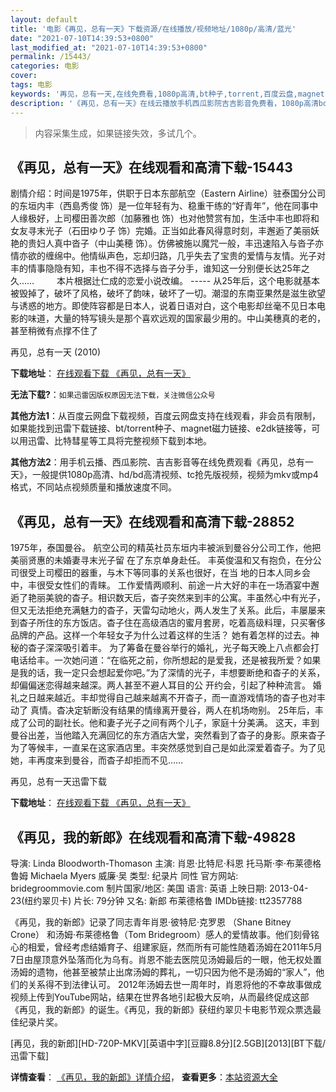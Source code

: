 ```yaml
---
layout: default
title: '电影《再见，总有一天》下载资源/在线播放/视频地址/1080p/高清/蓝光'
date: "2021-07-10T14:39:53+0800"
last_modified_at: "2021-07-10T14:39:53+0800"
permalink: /15443/
categories: 电影
cover:
tags: 电影
keywords: '再见，总有一天,在线免费看,1080p高清,bt种子,torrent,百度云盘,magnet,磁力链,迅雷下载资源'
description: '《再见，总有一天》在线云播放手机西瓜影院吉吉影音免费看，1080p高清bd/hd未删减完整版和tc抢先枪版，mkv/mp4格式，附带bt/torrent种子、magnet/磁力链、百度云盘、网盘资源迅雷下载链接'
---
```


>内容采集生成，如果链接失效，多试几个。


## 《再见，总有一天》在线观看和高清下载-15443

剧情介绍：时间是1975年，供职于日本东部航空（Eastern Airline）驻泰国分公司的东垣内丰（西島秀俊 饰）是一位年轻有为、稳重干练的“好青年”，他在同事中人缘极好，上司樱田善次郎（加藤雅也 饰）也对他赞赏有加，生活中丰也即将和女友寻末光子（石田ゆり子 饰）完婚。正当如此春风得意时刻，丰邂逅了美丽妖艳的贵妇人真中沓子（中山美穂 饰）。仿佛被施以魔咒一般，丰迅速陷入与沓子亦情亦欲的缠绵中。他情纵声色，忘却归路，几乎失去了宝贵的爱情与友情。光子对丰的情事隐隐有知，丰也不得不选择与沓子分手，谁知这一分别便长达25年之久……  　　本片根据辻仁成的恋爱小说改编。 ----- 从25年后，这个电影就基本被毁掉了，破坏了风格，破坏了韵味，破坏了一切。潮湿的东南亚果然是滋生欲望与诱惑的地方。即使阵容都是日本人，说着日语对白，这个电影却丝毫不见日本电影的味道，大量的特写镜头是那个喜欢远观的国家最少用的。中山美穗真的老的，甚至稍微有点撑不住了


再见，总有一天 (2010)

**下载地址**： [在线观看下载 《再见，总有一天》](https://www.btbtdy.me/btdy/dy4605.html) 


**无法下载?**：`如果迅雷因版权原因无法下载，关注微信公众号 `

**其他方法1**：从百度云网盘下载视频，百度云网盘支持在线观看，非会员有限制，如果能找到迅雷下载链接、bt/torrent种子、magnet磁力链接、e2dk链接等，可以用迅雷、比特彗星等工具将完整视频下载到本地。

**其他方法2**：用手机云播、西瓜影院、吉吉影音等在线免费观看《再见，总有一天》，一般提供1080p高清、hd/bd高清视频、tc抢先版视频，视频为mkv或mp4格式，不同站点视频质量和播放速度不同。


## 《再见，总有一天》在线观看和高清下载-28852

1975年，泰国曼谷。 航空公司的精英社员东垣内丰被派到曼谷分公司工作，他把美丽贤惠的未婚妻寻末光子留 在了东京单身赴任。 丰英俊温和又有抱负，在分公司很受上司樱田的器重，与木下等同事的关系也很好，在当 地的日本人同乡会中，丰很受女性们的青睐。 工作爱情两顺利、前途一片大好的丰在一场酒宴中邂逅了艳丽美貌的杳子。相识数天后，杳子突然来到丰的公寓。丰虽然心中有光子，但又无法拒绝充满魅力的杳子，天雷勾动地火，两人发生了关系。此后，丰屡屡来到杳子所住的东方饭店。杳子住在高级酒店的蜜月套房，吃着高级料理，只买奢侈品牌的产品。这样一个年轻女子为什么过着这样的生活？ 她有着怎样的过去。神秘的杳子深深吸引着丰。 为了筹备在曼谷举行的婚礼，光子每天晚上八点都会打电话给丰。一次她问道：&ldquo;在临死之前，你所想起的是爱我，还是被我所爱？如果是我的话，我一定只会想起爱你吧。&rdquo;为了深情的光子，丰想要断绝和杳子的关系，却偏偏迷恋得越来越深。两人甚至不避人耳目的公 开约会，引起了种种流言。 婚礼之日越来越近。丰却觉得自己越来越离不开杳子，而一直游戏情场的杳子也对丰动了 真情。杳决定斩断没有结果的情缘离开曼谷，两人在机场吻别。 25年后，丰成了公司的副社长。他和妻子光子之间有两个儿子，家庭十分美满。 这天，丰到曼谷出差，当他踏入充满回忆的东方酒店大堂，突然看到了杳子的身影。原来杳子为了等候丰，一直呆在这家酒店里。丰突然感觉到自己是如此深爱着杳子。为了见她，丰再度来到曼谷，而杳子却拒而不见&hellip;…


再见，总有一天迅雷下载

**下载地址**： [在线观看下载 《再见，总有一天》](https://www.993dy.com//vod-detail-id-19734.html) 


## 《再见，我的新郎》在线观看和高清下载-49828

导演: Linda Bloodworth-Thomason 主演: 肖恩·比特尼·科恩 托马斯·李·布莱德格鲁姆 Michaela Myers 威廉·吴 类型: 纪录片 同性 官方网站: bridegroommovie.com 制片国家/地区: 美国 语言: 英语 上映日期: 2013-04-23(纽约翠贝卡) 片长: 79分钟 又名: 新郎 布莱德格鲁 IMDb链接: tt2357788

《再见，我的新郎》记录了同志青年肖恩·彼特尼·克罗恩 （Shane Bitney Crone） 和汤姆·布莱德格鲁（Tom Bridegroom）感人的爱情故事。他们刻骨铭心的相爱，曾经考虑结婚育子、组建家庭，然而所有可能性随着汤姆在2011年5月7日由屋顶意外坠落而化为乌有。肖恩不能去医院见汤姆最后的一眼，他无权处置汤姆的遗物，他甚至被禁止出席汤姆的葬礼，一切只因为他不是汤姆的“家人”，他们的关系得不到法律认可。 2012年汤姆去世一周年时，肖恩将他的不幸故事做成视频上传到YouTube网站，结果在世界各地引起极大反响，从而最终促成这部《再见，我的新郎》的诞生。《再见，我的新郎》获纽约翠贝卡电影节观众票选最佳纪录片奖。


[再见，我的新郎][HD-720P-MKV][英语中字][豆瓣8.8分][2.5GB][2013][BT下载/迅雷下载]

**详情查看**： [《再见，我的新郎》详情介绍](/movie/49828/)， **查看更多**：[本站资源大全](/movie/t/all/)

